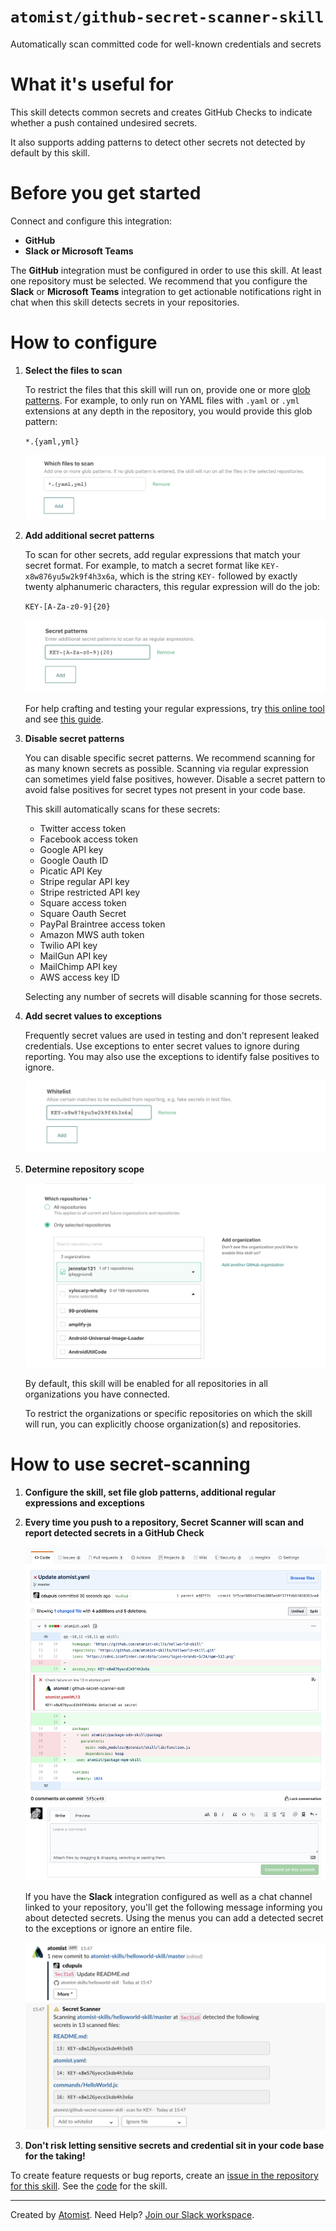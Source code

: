 # `atomist/github-secret-scanner-skill`
 
<!---atomist-skill-description:start--->

Automatically scan committed code for well-known credentials and secrets

<!---atomist-skill-description:end--->
 
<!---atomist-skill-readme:start--->

# What it's useful for

This skill detects common secrets and creates GitHub Checks to indicate whether a push contained undesired secrets. 

It also supports adding patterns to detect other secrets not detected by default by this skill.

# Before you get started

Connect and configure this integration:

* **GitHub**
* **Slack or Microsoft Teams**

The **GitHub** integration must be configured in order to use this skill. At least one repository must be selected.
We recommend that you configure the **Slack** or **Microsoft Teams** integration to get actionable notifications 
right in chat when this skill detects secrets in your repositories.  

# How to configure

1. **Select the files to scan**
    
    To restrict the files that this skill will run on, provide one or more [glob patterns](https://en.wikipedia.org/wiki/Glob_(programming)). 
    For example, to only run on YAML files with `.yaml` or `.yml` extensions at any depth in the repository, 
    you would provide this glob pattern:
    
    `*.{yaml,yml}`
    
    ![File glob](docs/images/file-pattern.png)
    
2. **Add additional secret patterns**

    To scan for other secrets, add regular expressions that match your secret format. For example, to match a secret 
    format like `KEY-x8w876yu5w2k9f4h3x6a`, which is the string `KEY-` followed by exactly twenty alphanumeric 
    characters, this regular expression will do the job:
    
    `KEY-[A-Za-z0-9]{20}`
    
    ![Secret pattern](docs/images/secret-pattern.png) 
    
    For help crafting and testing your regular expressions, try [this online tool](https://regex101.com/) and see 
    [this guide](https://developer.mozilla.org/en-US/docs/Web/JavaScript/Guide/Regular_Expressions/Cheatsheet).

3. **Disable secret patterns** 

    You can disable specific secret patterns. We recommend scanning for as many known secrets as possible. Scanning via regular expression can sometimes yield false positives, however. Disable a secret pattern to avoid false positives for secret types not present in your code base.
    
    This skill automatically scans for these secrets:
     
     - Twitter access token
     - Facebook access token
     - Google API key 
     - Google Oauth ID 
     - Picatic API Key
     - Stripe regular API key
     - Stripe restricted API key
     - Square access token
     - Square Oauth Secret
     - PayPal Braintree access token
     - Amazon MWS auth token
     - Twilio API key
     - MailGun API key
     - MailChimp API key
     - AWS access key ID
     
    Selecting any number of secrets will disable scanning for those secrets. 

4. **Add secret values to exceptions**

    Frequently secret values are used in testing and don't represent leaked credentials. Use exceptions to enter secret
    values to ignore during reporting. You may also use the exceptions to identify false positives to ignore.
    
    ![Exceptions](docs/images/exceptions.png) 

5. **Determine repository scope**

    ![Repository filter](docs/images/repo-filter.png)

    By default, this skill will be enabled for all repositories in all organizations you have connected.

    To restrict the organizations or specific repositories on which the skill will run, you can explicitly choose 
    organization(s) and repositories.

# How to use secret-scanning

1. **Configure the skill, set file glob patterns, additional regular expressions and exceptions** 

2. **Every time you push to a repository, Secret Scanner will scan and report detected secrets in a GitHub Check**

    ![GitHub Check](docs/images/github-check.png)
    
    If you have the **Slack** integration configured as well as a chat channel linked to your repository, you'll get
    the following message informing you about detected secrets. Using the menus you can add a detected secret to the
    exceptions or ignore an entire file. 
    
    ![Slack notification](docs/images/slack-notification.png)

3. **Don't risk letting sensitive secrets and credential sit in your code base for the taking!**

To create feature requests or bug reports, create an [issue in the repository for this skill](https://github.com/atomist-skills/github-secret-scanner-skill/issues). 
See the [code](https://github.com/atomist-skills/github-secret-scanner-skill) for the skill.

<!---atomist-skill-readme:end--->

---

Created by [Atomist][atomist].
Need Help?  [Join our Slack workspace][slack].

[atomist]: https://atomist.com/ (Atomist - How Teams Deliver Software)
[slack]: https://join.atomist.com/ (Atomist Community Slack) 
